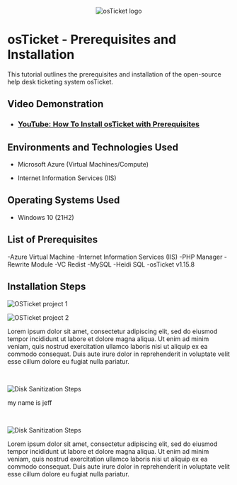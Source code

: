 <p align="center">
<img src="https://i.imgur.com/Clzj7Xs.png" alt="osTicket logo"/>
</p>

<h1>osTicket - Prerequisites and Installation</h1>
This tutorial outlines the prerequisites and installation of the open-source help desk ticketing system osTicket.<br />


<h2>Video Demonstration</h2>

- ### [YouTube: How To Install osTicket with Prerequisites](https://www.youtube.com)

<h2>Environments and Technologies Used</h2>

- Microsoft Azure (Virtual Machines/Compute)


- Internet Information Services (IIS)

<h2>Operating Systems Used </h2>

- Windows 10</b> (21H2)

<h2>List of Prerequisites</h2>

-Azure Virtual Machine
-Internet Information Services (IIS)
-PHP Manager
-Rewrite Module
-VC Redist
-MySQL
-Heidi SQL
-osTicket v1.15.8
<h2>Installation Steps</h2>


![OSTicket project 1](https://github.com/user-attachments/assets/618232af-0230-454d-9a06-3b8d51bbb9e1)



</P>


![OSTicket project 2](https://github.com/user-attachments/assets/d9b20fbd-32b0-4766-90d5-836f5fb9a9ff)

<p>
Lorem ipsum dolor sit amet, consectetur adipiscing elit, sed do eiusmod tempor incididunt ut labore et dolore magna aliqua. Ut enim ad minim veniam, quis nostrud exercitation ullamco laboris nisi ut aliquip ex ea commodo consequat. Duis aute irure dolor in reprehenderit in voluptate velit esse cillum dolore eu fugiat nulla pariatur.
</p>
<br />

<p>
<img src="![image](https://github.com/dominickadiaz/osticket-prereqs/blob/f7b793347e14c442224e4dfb6559156c2bad0cfa/OSTicket%20project%201.png)
" height="80%" width="80%" alt="Disk Sanitization Steps"/>
</p>
<p>
my name is jeff
</p>
<br />

<p>
<img src="https://i.imgur.com/DJmEXEB.png" height="80%" width="80%" alt="Disk Sanitization Steps"/>
</p>
<p>
Lorem ipsum dolor sit amet, consectetur adipiscing elit, sed do eiusmod tempor incididunt ut labore et dolore magna aliqua. Ut enim ad minim veniam, quis nostrud exercitation ullamco laboris nisi ut aliquip ex ea commodo consequat. Duis aute irure dolor in reprehenderit in voluptate velit esse cillum dolore eu fugiat nulla pariatur.
</p>
<br />
